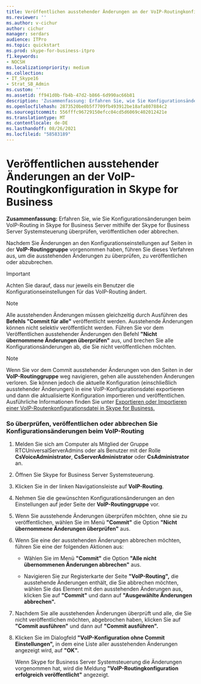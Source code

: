 ```yaml
---
title: Veröffentlichen ausstehender Änderungen an der VoIP-Routingkonfiguration in Skype for Business
ms.reviewer: ''
ms.author: v-cichur
author: cichur
manager: serdars
audience: ITPro
ms.topic: quickstart
ms.prod: skype-for-business-itpro
f1.keywords:
- NOCSH
ms.localizationpriority: medium
ms.collection:
- IT_Skype16
- Strat_SB_Admin
ms.custom: ''
ms.assetid: ff941d0b-fb4b-47d2-b866-6d990ac66b81
description: 'Zusammenfassung: Erfahren Sie, wie Sie Konfigurationsänderungen beim VoIP-Routing in Skype for Business Server mithilfe der Skype for Business Server Systemsteuerung überprüfen, veröffentlichen oder abbrechen.'
ms.openlocfilehash: 2873520be0b5f7709fb493912be18afa807884c2
ms.sourcegitcommit: 556fffc96729150efcc04cd5d6069c402012421e
ms.translationtype: MT
ms.contentlocale: de-DE
ms.lasthandoff: 08/26/2021
ms.locfileid: "58583189"
---
```

# <a name="publish-pending-changes-to-the-voice-routing-configuration-in-skype-for-business"></a>Veröffentlichen ausstehender Änderungen an der VoIP-Routingkonfiguration in Skype for Business
 
**Zusammenfassung:** Erfahren Sie, wie Sie Konfigurationsänderungen beim VoIP-Routing in Skype for Business Server mithilfe der Skype for Business Server Systemsteuerung überprüfen, veröffentlichen oder abbrechen.
  
Nachdem Sie Änderungen an den Konfigurationseinstellungen auf Seiten in der **VoIP-Routinggruppe** vorgenommen haben, führen Sie dieses Verfahren aus, um die ausstehenden Änderungen zu überprüfen, zu veröffentlichen oder abzubrechen.
  
> [!IMPORTANT]
> Achten Sie darauf, dass nur jeweils ein Benutzer die Konfigurationseinstellungen für das VoIP-Routing ändert. 
  
> [!NOTE]
> Alle ausstehenden Änderungen müssen gleichzeitig durch Ausführen des **Befehls "Commit für alle"** veröffentlicht werden. Ausstehende Änderungen können nicht selektiv veröffentlicht werden. Führen Sie vor dem Veröffentlichen ausstehender Änderungen den Befehl **"Nicht übernommene Änderungen überprüfen"** aus, und brechen Sie alle Konfigurationsänderungen ab, die Sie nicht veröffentlichen möchten.
  
> [!NOTE]
> Wenn Sie vor dem Commit ausstehender Änderungen von den Seiten in der **VoIP-Routinggruppe** weg navigieren, gehen alle ausstehenden Änderungen verloren. Sie können jedoch die aktuelle Konfiguration (einschließlich ausstehender Änderungen) in eine VoIP-Konfigurationsdatei exportieren und dann die aktualisierte Konfiguration importieren und veröffentlichen. Ausführliche Informationen finden Sie unter [Exportieren oder Importieren einer VoIP-Routenkonfigurationsdatei in Skype for Business.](voice-route-configuration-import-export.md) 
  
### <a name="to-review-publish-or-cancel-voice-routing-configuration-changes"></a>So überprüfen, veröffentlichen oder abbrechen Sie Konfigurationsänderungen beim VoIP-Routing

1. Melden Sie sich am Computer als Mitglied der Gruppe RTCUniversalServerAdmins oder als Benutzer mit der Rolle **CsVoiceAdministrator**, **CsServerAdministrator** oder **CsAdministrator** an.
    
2. Öffnen Sie Skype for Business Server Systemsteuerung.
    
3. Klicken Sie in der linken Navigationsleiste auf **VoIP-Routing**.
    
4. Nehmen Sie die gewünschten Konfigurationsänderungen an den Einstellungen auf jeder Seite der **VoIP-Routinggruppe** vor.
    
5. Wenn Sie ausstehende Änderungen überprüfen möchten, ohne sie zu veröffentlichen, wählen Sie im Menü **"Commit"** die Option **"Nicht übernommene Änderungen überprüfen"** aus.
    
6. Wenn Sie eine der ausstehenden Änderungen abbrechen möchten, führen Sie eine der folgenden Aktionen aus:
    
   - Wählen Sie im Menü **"Commit"** die Option **"Alle nicht übernommenen Änderungen abbrechen"** aus.
    
   - Navigieren Sie zur Registerkarte der Seite **"VoIP-Routing",** die ausstehende Änderungen enthält, die Sie abbrechen möchten, wählen Sie das Element mit den ausstehenden Änderungen aus, klicken Sie auf **"Commit"** und dann auf **"Ausgewählte Änderungen abbrechen".**
    
7. Nachdem Sie alle ausstehenden Änderungen überprüft und alle, die Sie nicht veröffentlichen möchten, abgebrochen haben, klicken Sie auf **"Commit ausführen"** und dann auf **"Commit ausführen".**
    
8. Klicken Sie im Dialogfeld **"VoIP-Konfiguration ohne Commit Einstellungen",** in dem eine Liste aller ausstehenden Änderungen angezeigt wird, auf **"OK".** 
    
    Wenn Skype for Business Server Systemsteuerung die Änderungen vorgenommen hat, wird die Meldung **"VoIP-Routingkonfiguration erfolgreich veröffentlicht"** angezeigt.
    

